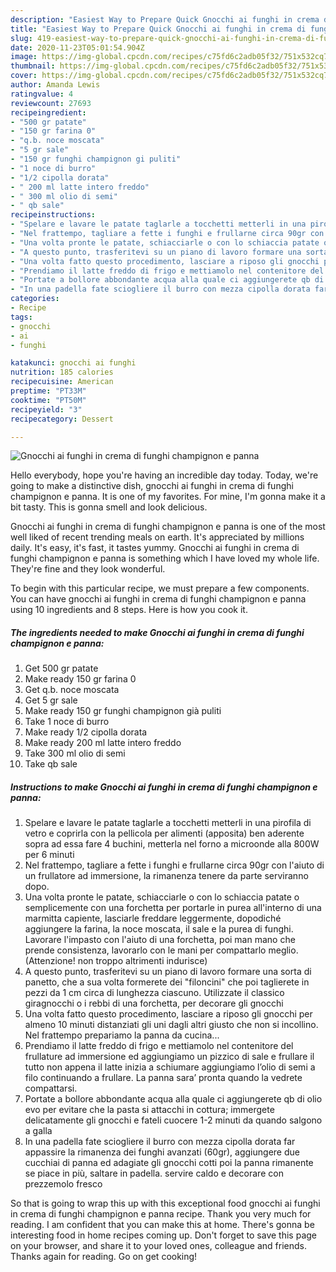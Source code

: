 ```yaml
---
description: "Easiest Way to Prepare Quick Gnocchi ai funghi in crema di funghi champignon e panna"
title: "Easiest Way to Prepare Quick Gnocchi ai funghi in crema di funghi champignon e panna"
slug: 419-easiest-way-to-prepare-quick-gnocchi-ai-funghi-in-crema-di-funghi-champignon-e-panna
date: 2020-11-23T05:01:54.904Z
image: https://img-global.cpcdn.com/recipes/c75fd6c2adb05f32/751x532cq70/gnocchi-ai-funghi-in-crema-di-funghi-champignon-e-panna-recipe-main-photo.jpg
thumbnail: https://img-global.cpcdn.com/recipes/c75fd6c2adb05f32/751x532cq70/gnocchi-ai-funghi-in-crema-di-funghi-champignon-e-panna-recipe-main-photo.jpg
cover: https://img-global.cpcdn.com/recipes/c75fd6c2adb05f32/751x532cq70/gnocchi-ai-funghi-in-crema-di-funghi-champignon-e-panna-recipe-main-photo.jpg
author: Amanda Lewis
ratingvalue: 4
reviewcount: 27693
recipeingredient:
- "500 gr patate"
- "150 gr farina 0"
- "q.b. noce moscata"
- "5 gr sale"
- "150 gr funghi champignon gi puliti"
- "1 noce di burro"
- "1/2 cipolla dorata"
- " 200 ml latte intero freddo"
- " 300 ml olio di semi"
- " qb sale"
recipeinstructions:
- "Spelare e lavare le patate taglarle a tocchetti metterli in una pirofila di vetro e coprirla con la pellicola per alimenti (apposita) ben aderente sopra ad essa fare 4 buchini, metterla nel forno a microonde alla 800W per 6 minuti"
- "Nel frattempo, tagliare a fette i funghi e frullarne circa 90gr con l&#39;aiuto di un frullatore ad immersione, la rimanenza tenere da parte serviranno dopo."
- "Una volta pronte le patate, schiacciarle o con lo schiaccia patate o semplicemente con una forchetta per portarle in purea all&#39;interno di una marmitta capiente, lasciarle freddare leggermente, dopodiché aggiungere la farina, la noce moscata, il sale e la purea di funghi. Lavorare l&#39;impasto con l&#39;aiuto di una forchetta, poi man mano che prende consistenza, lavorarlo con le mani per compattarlo meglio. (Attenzione! non troppo altrimenti indurisce)"
- "A questo punto, trasferitevi su un piano di lavoro formare una sorta di panetto, che a sua volta formerete dei &#34;filoncini&#34; che poi taglierete in pezzi da 1 cm circa di lunghezza ciascuno. Utilizzate il classico giragnocchi o i rebbi di una forchetta, per decorare gli gnocchi"
- "Una volta fatto questo procedimento, lasciare a riposo gli gnocchi per almeno 10 minuti distanziati gli uni dagli altri giusto che non si incollino. Nel frattempo prepariamo la panna da cucina..."
- "Prendiamo il latte freddo di frigo e mettiamolo nel contenitore del frullature ad immersione ed aggiungiamo un pizzico di sale e frullare il tutto non appena il latte inizia a schiumare aggiungiamo l’olio di semi a filo continuando a frullare. La panna sara’ pronta quando la vedrete compattarsi."
- "Portate a bollore abbondante acqua alla quale ci aggiungerete qb di olio evo per evitare che la pasta si attacchi in cottura; immergete delicatamente gli gnocchi e fateli cuocere 1-2 minuti da quando salgono a galla"
- "In una padella fate sciogliere il burro con mezza cipolla dorata far appassire la rimanenza dei funghi avanzati (60gr), aggiungere due cucchiai di panna ed adagiate gli gnocchi cotti poi la panna rimanente se piace in più, saltare in padella. servire caldo e decorare con prezzemolo fresco"
categories:
- Recipe
tags:
- gnocchi
- ai
- funghi

katakunci: gnocchi ai funghi 
nutrition: 185 calories
recipecuisine: American
preptime: "PT33M"
cooktime: "PT50M"
recipeyield: "3"
recipecategory: Dessert

---
```



![Gnocchi ai funghi in crema di funghi champignon e panna](https://img-global.cpcdn.com/recipes/c75fd6c2adb05f32/751x532cq70/gnocchi-ai-funghi-in-crema-di-funghi-champignon-e-panna-recipe-main-photo.jpg)

Hello everybody, hope you're having an incredible day today. Today, we're going to make a distinctive dish, gnocchi ai funghi in crema di funghi champignon e panna. It is one of my favorites. For mine, I'm gonna make it a bit tasty. This is gonna smell and look delicious.

Gnocchi ai funghi in crema di funghi champignon e panna is one of the most well liked of recent trending meals on earth. It's appreciated by millions daily. It's easy, it's fast, it tastes yummy. Gnocchi ai funghi in crema di funghi champignon e panna is something which I have loved my whole life. They're fine and they look wonderful.




To begin with this particular recipe, we must prepare a few components. You can have gnocchi ai funghi in crema di funghi champignon e panna using 10 ingredients and 8 steps. Here is how you cook it.

<!--inarticleads1-->

##### The ingredients needed to make Gnocchi ai funghi in crema di funghi champignon e panna:

1. Get 500 gr patate
1. Make ready 150 gr farina 0
1. Get q.b. noce moscata
1. Get 5 gr sale
1. Make ready 150 gr funghi champignon già puliti
1. Take 1 noce di burro
1. Make ready 1/2 cipolla dorata
1. Make ready  200 ml latte intero freddo
1. Take  300 ml olio di semi
1. Take  qb sale




<!--inarticleads2-->

##### Instructions to make Gnocchi ai funghi in crema di funghi champignon e panna:

1. Spelare e lavare le patate taglarle a tocchetti metterli in una pirofila di vetro e coprirla con la pellicola per alimenti (apposita) ben aderente sopra ad essa fare 4 buchini, metterla nel forno a microonde alla 800W per 6 minuti
1. Nel frattempo, tagliare a fette i funghi e frullarne circa 90gr con l&#39;aiuto di un frullatore ad immersione, la rimanenza tenere da parte serviranno dopo.
1. Una volta pronte le patate, schiacciarle o con lo schiaccia patate o semplicemente con una forchetta per portarle in purea all&#39;interno di una marmitta capiente, lasciarle freddare leggermente, dopodiché aggiungere la farina, la noce moscata, il sale e la purea di funghi. Lavorare l&#39;impasto con l&#39;aiuto di una forchetta, poi man mano che prende consistenza, lavorarlo con le mani per compattarlo meglio. (Attenzione! non troppo altrimenti indurisce)
1. A questo punto, trasferitevi su un piano di lavoro formare una sorta di panetto, che a sua volta formerete dei &#34;filoncini&#34; che poi taglierete in pezzi da 1 cm circa di lunghezza ciascuno. Utilizzate il classico giragnocchi o i rebbi di una forchetta, per decorare gli gnocchi
1. Una volta fatto questo procedimento, lasciare a riposo gli gnocchi per almeno 10 minuti distanziati gli uni dagli altri giusto che non si incollino. Nel frattempo prepariamo la panna da cucina...
1. Prendiamo il latte freddo di frigo e mettiamolo nel contenitore del frullature ad immersione ed aggiungiamo un pizzico di sale e frullare il tutto non appena il latte inizia a schiumare aggiungiamo l’olio di semi a filo continuando a frullare. La panna sara’ pronta quando la vedrete compattarsi.
1. Portate a bollore abbondante acqua alla quale ci aggiungerete qb di olio evo per evitare che la pasta si attacchi in cottura; immergete delicatamente gli gnocchi e fateli cuocere 1-2 minuti da quando salgono a galla
1. In una padella fate sciogliere il burro con mezza cipolla dorata far appassire la rimanenza dei funghi avanzati (60gr), aggiungere due cucchiai di panna ed adagiate gli gnocchi cotti poi la panna rimanente se piace in più, saltare in padella. servire caldo e decorare con prezzemolo fresco




So that is going to wrap this up with this exceptional food gnocchi ai funghi in crema di funghi champignon e panna recipe. Thank you very much for reading. I am confident that you can make this at home. There's gonna be interesting food in home recipes coming up. Don't forget to save this page on your browser, and share it to your loved ones, colleague and friends. Thanks again for reading. Go on get cooking!
